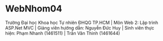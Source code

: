 # WebNhom04
Trường Đại học Khoa học Tự nhiên ĐHQG TP.HCM |
Môn Web 2: Lập trình ASP.Net MVC |
Giảng viên hướng dẫn: Nguyễn Đức Huy |
Sinh viên thực hiện: Phạm Nhanh (1461511) |
                     Trần Văn Thinh (1461644)
